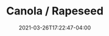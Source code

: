 ---
title: "Canola / Rapeseed"
date: 2021-03-26T17:22:47-04:00
draft: false
banner: "broadleaf-banner.jpg"
image: "../broadleaf-banner.jpg" #needs "../" prefix for list view
img: "canola.jpg"
source: "Howard F. Schwartz, Colorado State University, Bugwood.org"
tax: "Brassica" #Legume, Brassica, Grass, Broadleaf
cycle: "Annual" #Perennial
tags: ["Attracts pollinators"] #Attracts pollinators, bears traffic, etc
dm: 1000–3000
ph: 5.5–8.0
n: 0
planting: ""
depth: "1/4–1/2"
drilled: "2–5"
broadcast: "3–6"
heat: "good"
drought: "very good"
shade: "good"
flood: "fair"
fertility: "good"
soil: "good"
erosion: "good"
weed: "very good"
grazing: "very good"
growth: "very good"
residue: "good"
beneficials: "very good"
traffic: "fair"
---